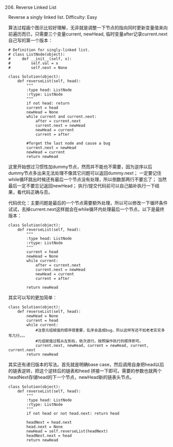 206. Reverse Linked List

Reverse a singly linked list.
Difficulty: Easy

算法过程画个图示比较好理解，无非就是调整一下节点的指向同时更新变量值来向前遍历而已，只需要三个变量current, newHead, 临时变量after记录current.next
自己写的第一个版本：
```
# Definition for singly-linked list.
# class ListNode(object):
#     def __init__(self, x):
#         self.val = x
#         self.next = None

class Solution(object):
    def reverseList(self, head):
        """
        :type head: ListNode
        :rtype: ListNode
        """
        if not head: return
        current = head
        newHead = None
        while current and current.next:
            after = current.next
            current.next = newHead
            newHead = current
            current = after

        #forget the last node and cause a bug
        current.next = newHead
        newHead = current
        return newHead
```
这里开始想过习惯性加dummy节点，然而并不能也不需要，因为逆序以后dummy节点多出来无法处理不像其它问题可以返回dummy.next；
一定要记住while循环跳出时候还有最后一个节点没有处理，所以倒数那两行不要忘了；
当然最后一定不要忘记返回newHead；
执行/提交代码前可以自己脑补执行一下结果，看代码正确与否。

代码优化：主要问题是最后的一个节点需要额外处理，所以可以修改一下循环条件试试，去掉current.next这样就会在while循环内处理最后一个节点，以下是最终版本：
```
class Solution(object):
    def reverseList(self, head):
        """
        :type head: ListNode
        :rtype: ListNode
        """
        current = head
        newHead = None
        while current:
            after = current.next
            current.next = newHead
            newHead = current
            current = after

        return newHead
```

其实可以写的更加简单：
```
class Solution(object):
    def reverseList(self, head):
        newHead = None
        current = head
        while current:
            #注意元组赋值的顺序很重要，乱序会造成bug，所以这样写还不如老老实实多写几行。。。
            #元组赋值过程从左到右，依次进行。按照操作执行的顺序即可。
            current.next, newHead, current = newHead, current, current.next
        return newHead
```

其实还有递归版本的写法。首先就是明确base case，然后调用自身把head以后的链表逆转，把这个逆转后的链表和head
拼接一下即可。需要的参数也就两个headNext存储head的下一个节点，newHead新的链表头节点。
```
class Solution(object):
    def reverseList(self, head):
        """
        :type head: ListNode
        :rtype: ListNode
        """
        if not head or not head.next: return head

        headNext = head.next
        head.next = None
        newHead = self.reverseList(headNext)
        headNext.next = head
        return newHead
```
